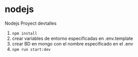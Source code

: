 # nodejs
Nodejs
Proyect devtalles

1. `` npm install ``
2. crear variables de entorno especificadas en .env.template
3. crear BD en mongo con el nombre especificado en el .env
4. `` npm run start:dev ``
